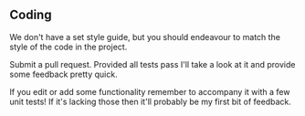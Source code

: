 ## Coding

We don't have a set style guide, but you should endeavour to match the style of the code in the project. 

Submit a pull request. Provided all tests pass I'll take a look at it and provide some feedback pretty quick.

If you edit or add some functionality remember to accompany it with a few unit tests!  If it's lacking those then it'll probably be my first bit of feedback.